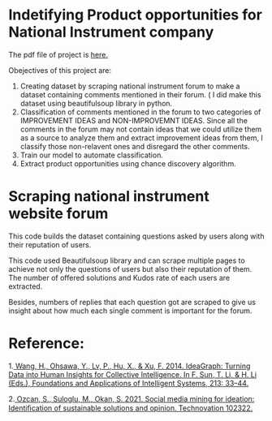 # Indetifying Product opportunities for National Instrument company 

The pdf file of project is 
<a href="https://www.researchgate.net/publication/363767154_Identifying_product_development_opportunities_using_topic_modeling_and_chance_discovery"> here. </a>

Obejectives of this project are:

1. Creating dataset by scraping national instrument forum to make a dataset containing comments mentioned in their forum. ( I did make this dataset using beautifulsoup library in python.
2. Classification of comments mentioned in the forum to two categories of IMPROVEMENT IDEAS and NON-IMPROVEMNT IDEAS. Since all the comments in the forum may not contain ideas that we could utilize them as a source to analyze them and extract improvement ideas from them, I classify those non-relavent ones and disregard the other comments.
3. Train our model to automate classification. 
4. Extract product opportunities using chance discovery algorithm. 

# Scraping national instrument website forum
This code builds the dataset containing questions asked by users along with their reputation of users.

This code used Beautifulsoup library and can scrape multiple pages to achieve not only the questions of users but also their reputation of them. The number of offered solutions and Kudos rate of each users are extracted. 
                                                              
Besides, numbers of replies that each question got are scraped to give us insight about how much each single comment is important for the forum.



# Reference:

1.<a href="https://www.semanticscholar.org/paper/IdeaGraph%3A-Turning-Data-into-Human-Insights-for-Wang-Ohsawa/445e8ea60969c50a9738012c09922efde443f2b5"> Wang, H., Ohsawa, Y., Lv, P., Hu, X., & Xu, F. 2014. IdeaGraph: Turning Data into Human Insights for Collective Intelligence. In F. Sun, T. Li, & H. Li (Eds.), Foundations and Applications of Intelligent Systems, 213: 33–44.</a>

2.<a href= "https://researchportal.port.ac.uk/en/publications/social-media-mining-for-ideation-identification-of-sustainable-so"> Ozcan, S., Suloglu, M., Okan, S. 2021. Social media mining for ideation: Identiﬁcation of sustainable solutions and opinion. Technovation  102322.</a>
